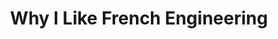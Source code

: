 ---
title: Why I Like French Engineering
desc: It seems to me that French design engineers do not get the credit that they are due. Let me tell you why.
---